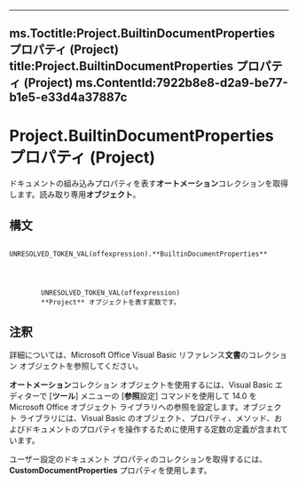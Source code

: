 

---
ms.Toctitle:Project.BuiltinDocumentProperties プロパティ (Project)
title:Project.BuiltinDocumentProperties プロパティ (Project)
ms.ContentId:7922b8e8-d2a9-be77-b1e5-e33d4a37887c
---
# Project.BuiltinDocumentProperties プロパティ (Project)




ドキュメントの組み込みプロパティを表す**オートメーション**コレクションを取得します。読み取り専用**オブジェクト**。

## 構文

            UNRESOLVED_TOKEN_VAL(offexpression).**BuiltinDocumentProperties**




            UNRESOLVED_TOKEN_VAL(offexpression)
            **Project** オブジェクトを表す変数です。



## 注釈
詳細については、Microsoft Office Visual Basic リファレンス**文書**のコレクション オブジェクトを参照してください。



**オートメーション**コレクション オブジェクトを使用するには、Visual Basic エディターで [**ツール**] メニューの [**参照**設定] コマンドを使用して 14.0 を Microsoft Office オブジェクト ライブラリへの参照を設定します。オブジェクト ライブラリには、Visual Basic のオブジェクト、プロパティ、メソッド、およびドキュメントのプロパティを操作するために使用する定数の定義が含まれています。



ユーザー設定のドキュメント プロパティのコレクションを取得するには、**CustomDocumentProperties** プロパティを使用します。




